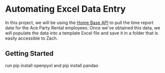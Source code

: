 # Automating Excel Data Entry

In this project, we will be using
the [Home Base API](https://app.joinhomebase.com/api-docs#!/timeclock/postTimeclockStartBreak) to pull the time report
data for the Ace Party Rental employees. Once we've obtained this data, we will populate the data into a template Excel
file and save it in a folder that is easily accessible to Zach.

## Getting Started
run pip install openpyxl and pip install pandas
